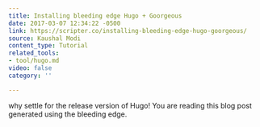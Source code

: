 ```yaml
---
title: Installing bleeding edge Hugo + Goorgeous
date: 2017-03-07 12:34:22 -0500
link: https://scripter.co/installing-bleeding-edge-hugo-goorgeous/
source: Kaushal Modi
content_type: Tutorial
related_tools:
- tool/hugo.md
video: false
category: ''

---
```

why settle for the release version of Hugo! You are reading this blog post generated using the bleeding edge.